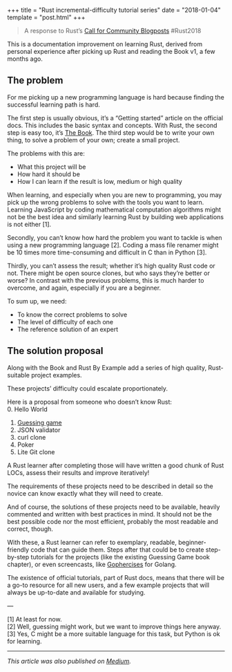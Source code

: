 +++
title = "Rust incremental-difficulty tutorial series"
date = "2018-01-04"
template = "post.html"
+++

> A response to Rust’s [Call for Community Blogposts](https://blog.rust-lang.org/2018/01/03/new-years-rust-a-call-for-community-blogposts.html) #Rust2018

This is a documentation improvement on learning Rust, derived from personal experience after picking up Rust and reading the Book v1, a few months ago.

## The problem

For me picking up a new programming language is hard because finding the successful learning path is hard.

The first step is usually obvious, it’s a “Getting started” article on the official docs. This includes the basic syntax and concepts. With Rust, the second step is easy too, it’s [The Book](https://doc.rust-lang.org/book/second-edition/). The third step would be to write your own thing, to solve a problem of your own; create a small project.

The problems with this are:
* What this project will be
* How hard it should be
* How I can learn if the result is low, medium or high quality

When learning, and especially when you are new to programming, you may pick up the wrong problems to solve with the tools you want to learn. Learning JavaScript by coding mathematical computation algorithms might not be the best idea and similarly learning Rust by building web applications is not either [1].

Secondly, you can’t know how hard the problem you want to tackle is when using a new programming language [2]. Coding a mass file renamer might be 10 times more time-consuming and difficult in C than in Python [3].

Thirdly, you can’t assess the result; whether it’s high quality Rust code or not. There might be open source clones, but who says they’re better or worse? In contrast with the previous problems, this is much harder to overcome, and again, especially if you are a beginner.

To sum up, we need:
* To know the correct problems to solve
* The level of difficulty of each one
* The reference solution of an expert


## The solution proposal

Along with the Book and Rust By Example add a series of high quality, Rust-suitable project examples.

These projects’ difficulty could escalate proportionately.

Here is a proposal from someone who doesn’t know Rust:  
0. Hello World
1. [Guessing game](https://doc.rust-lang.org/book/second-edition/ch02-00-guessing-game-tutorial.html)
2. JSON validator
3. curl clone
4. Poker
5. Lite Git clone

A Rust learner after completing those will have written a good chunk of Rust LOCs, assess their results and improve iteratively!

The requirements of these projects need to be described in detail so the novice can know exactly what they will need to create.

And of course, the solutions of these projects need to be available, heavily commented and written with best practices in mind. It should not be the best possible code nor the most efficient, probably the most readable and correct, though.

With these, a Rust learner can refer to exemplary, readable, beginner-friendly code that can guide them. Steps after that could be to create step-by-step tutorials for the projects (like the existing Guessing Game book chapter), or even screencasts, like [Gophercises](https://gophercises.com/) for Golang.

The existence of official tutorials, part of Rust docs, means that there will be a go-to resource for all new users, and a few example projects that will always be up-to-date and available for studying.


—

[1] At least for now.  
[2] Well, guessing might work, but we want to improve things here anyway.  
[3] Yes, C might be a more suitable language for this task, but Python is ok for learning.  


---

*This article was also published on [Medium](https://medium.com/@sirodoht/rust-incremental-difficulty-tutorial-series-8c09ecdd38e7).*
